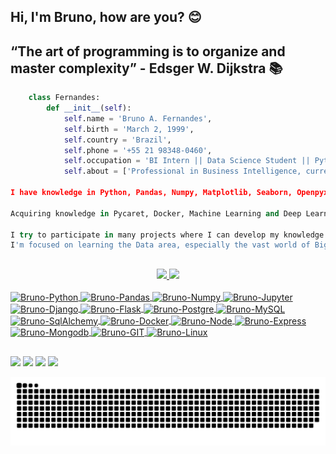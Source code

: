 ## Hi, I'm Bruno, how are you? 😊
## “The art of programming is to organize and master complexity” - Edsger W. Dijkstra 📚


```python
    class Fernandes:
        def __init__(self):
            self.name = 'Bruno A. Fernandes',
            self.birth = 'March 2, 1999',
            self.country = 'Brazil',
            self.phone = '+55 21 98348-0460',
            self.occupation = 'BI Intern || Data Science Student || Python Developer',
            self.about = ['Professional in Business Intelligence, currently performing Business Analysis such as CMV, Sales Mix, KPIs, Dashboards, using Excel, Power BI. Acquiring strong skills in Data Analysis and Processing, using Python and its technologies.

I have knowledge in Python, Pandas, Numpy, Matplotlib, Seaborn, Openpyxl, Django, Flask, NodeJS, ExpressJS, MongoDB, PostgreSQL, SQL. Git, GitHub, Linux.

Acquiring knowledge in Pycaret, Docker, Machine Learning and Deep Learning Algorithms, Spark Mlib, Scikit-learn, TensorFlow, Keras, AWS SageMaker, AWS EMR, Jenkins and CI/CD techniques

I try to participate in many projects where I can develop my knowledge.
I'm focused on learning the Data area, especially the vast world of Big Data!']
```

##

<div align="center">
  <a href="https://github.com/brunofernandes23">
  <img height="160em" src="https://github-readme-stats.vercel.app/api?username=brunofernandes23&show_icons=true&theme=tokyonight&include_all_commits=true&count_private=true"/>
  <img height="160em" src="https://github-readme-stats.vercel.app/api/top-langs/?username=brunofernandes23&layout=compact&langs_count=7&theme=tokyonight"/>
</div>
<div style="display: inline_block"><br>
  <img align="center" alt="Bruno-Python" height="30"  width="40" src="https://cdn.jsdelivr.net/gh/devicons/devicon/icons/python/python-original.svg" />
  <img align="center" alt="Bruno-Pandas" height="40" width="40" src="https://cdn.jsdelivr.net/gh/devicons/devicon/icons/pandas/pandas-original-wordmark.svg" />
  <img align="center" alt="Bruno-Numpy" height="50" width="50" src="https://cdn.jsdelivr.net/gh/devicons/devicon/icons/numpy/numpy-original-wordmark.svg" />
  <img align="center" alt="Bruno-Jupyter" height="40" width="40" src="https://cdn.jsdelivr.net/gh/devicons/devicon/icons/jupyter/jupyter-original-wordmark.svg" />
  <img align="center" alt="Bruno-Django" height="30" width="40" src="https://cdn.jsdelivr.net/gh/devicons/devicon/icons/django/django-plain.svg" />
  <img align="center" alt="Bruno-Flask"  height="50"  width="50" src="https://cdn.jsdelivr.net/gh/devicons/devicon/icons/flask/flask-original-wordmark.svg" />
  <img align="center" alt="Bruno-Postgre" height="30" width="40" src="https://cdn.jsdelivr.net/gh/devicons/devicon/icons/postgresql/postgresql-original.svg" />
  <img align="center" alt="Bruno-MySQL" height="30" width="40" src="https://cdn.jsdelivr.net/gh/devicons/devicon/icons/mysql/mysql-original.svg" />
  <img align="center" alt="Bruno-SqlAlchemy" height="40" width="40" src="https://cdn.jsdelivr.net/gh/devicons/devicon/icons/sqlalchemy/sqlalchemy-original.svg" /> 
  <img align="center" alt="Bruno-Docker" height="40" width="40" src="https://cdn.jsdelivr.net/gh/devicons/devicon/icons/docker/docker-original.svg" /> 
  <img align="center" alt="Bruno-Node" height="30" width="40" src="https://cdn.jsdelivr.net/gh/devicons/devicon/icons/nodejs/nodejs-original.svg" />
  <img align="center" alt="Bruno-Express" height="30" width="40" src="https://cdn.jsdelivr.net/gh/devicons/devicon/icons/express/express-original.svg" />
  <img align="center" alt="Bruno-Mongodb" height="30" width="40" src="https://cdn.jsdelivr.net/gh/devicons/devicon/icons/mongodb/mongodb-original.svg" />
  <img align="center" alt="Bruno-GIT" height="30" width="40" src="https://cdn.jsdelivr.net/gh/devicons/devicon/icons/git/git-original.svg" />
  <img align="center" alt="Bruno-Linux" height="30" width="40" src="https://cdn.jsdelivr.net/gh/devicons/devicon/icons/linux/linux-original.svg" />
</div>

##
<div>
  <a href="https://www.linkedin.com/in/brunofernandesdev/" target="_blank"><img src="https://img.shields.io/badge/linkedin-%230077B5.svg?&style=for-the-badge&logo=linkedin&logoColor=white"></a>
  <a href="https://www.instagram.com/b.fernandesdev/" target="_blank"><img height="28" src = "https://img.shields.io/badge/instagram-%23E4405F.svg?&style=for-the- badge&logo=instagram&logoColor=white"></a>
  <a href="https://www.facebook.com/brunofernandesdev/" target="_blank"><img src = "https://img.shields.io/badge/facebook-%231877F2.svg?&style=for-the-badge&logo=facebook&logoColor=white"></a>
  <a href="mailto:brunofernandes.job@gmail.com" target="_blank"><img src ="https://img.shields.io/badge/Gmail-D14836?style=for-the-badge&logo=gmail&logoColor=white"></a>
  
  ![Snake animation](https://github.com/brunofernandes23/brunofernandes23/blob/output/github-contribution-grid-snake.svg)
  
</div>
